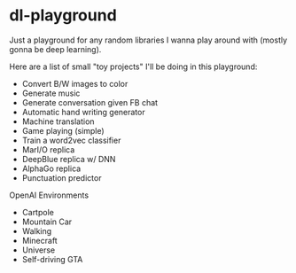 # dl-playground
Just a playground for any random libraries I wanna play around with (mostly gonna be deep learning).

Here are a list of small "toy projects" I'll be doing in this playground:
- Convert B/W images to color
- Generate music
- Generate conversation given FB chat
- Automatic hand writing generator
- Machine translation
- Game playing (simple)
- Train a word2vec classifier
- MarI/O replica
- DeepBlue replica w/ DNN
- AlphaGo replica
- Punctuation predictor

OpenAI Environments
- Cartpole
- Mountain Car
- Walking
- Minecraft
- Universe 
- Self-driving GTA